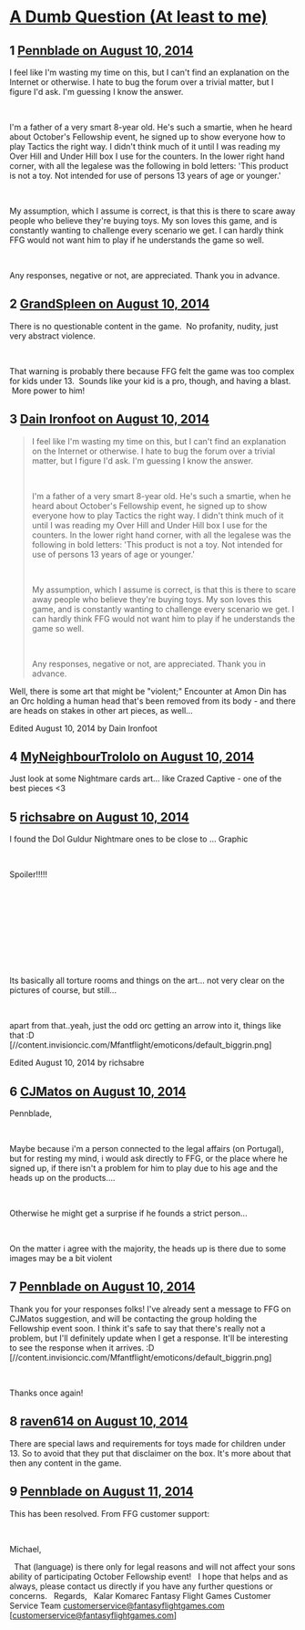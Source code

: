 # [A Dumb Question (At least to me)](https://community.fantasyflightgames.com/topic/112922-a-dumb-question-at-least-to-me/)

## 1 [Pennblade on August 10, 2014](https://community.fantasyflightgames.com/topic/112922-a-dumb-question-at-least-to-me/?do=findComment&comment=1191571)

I feel like I'm wasting my time on this, but I can't find an explanation on the Internet or otherwise. I hate to bug the forum over a trivial matter, but I figure I'd ask. I'm guessing I know the answer.

 

I'm a father of a very smart 8-year old. He's such a smartie, when he heard about October's Fellowship event, he signed up to show everyone how to play Tactics the right way. I didn't think much of it until I was reading my Over Hill and Under Hill box I use for the counters. In the lower right hand corner, with all the legalese was the following in bold letters: 'This product is not a toy. Not intended for use of persons 13 years of age or younger.'

 

My assumption, which I assume is correct, is that this is there to scare away people who believe they're buying toys. My son loves this game, and is constantly wanting to challenge every scenario we get. I can hardly think FFG would not want him to play if he understands the game so well.

 

Any responses, negative or not, are appreciated. Thank you in advance.

## 2 [GrandSpleen on August 10, 2014](https://community.fantasyflightgames.com/topic/112922-a-dumb-question-at-least-to-me/?do=findComment&comment=1191583)

There is no questionable content in the game.  No profanity, nudity, just very abstract violence.

 

That warning is probably there because FFG felt the game was too complex for kids under 13.  Sounds like your kid is a pro, though, and having a blast.  More power to him!

## 3 [Dain Ironfoot on August 10, 2014](https://community.fantasyflightgames.com/topic/112922-a-dumb-question-at-least-to-me/?do=findComment&comment=1191703)

> I feel like I'm wasting my time on this, but I can't find an explanation on the Internet or otherwise. I hate to bug the forum over a trivial matter, but I figure I'd ask. I'm guessing I know the answer.
> 
>  
> 
> I'm a father of a very smart 8-year old. He's such a smartie, when he heard about October's Fellowship event, he signed up to show everyone how to play Tactics the right way. I didn't think much of it until I was reading my Over Hill and Under Hill box I use for the counters. In the lower right hand corner, with all the legalese was the following in bold letters: 'This product is not a toy. Not intended for use of persons 13 years of age or younger.'
> 
>  
> 
> My assumption, which I assume is correct, is that this is there to scare away people who believe they're buying toys. My son loves this game, and is constantly wanting to challenge every scenario we get. I can hardly think FFG would not want him to play if he understands the game so well.
> 
>  
> 
> Any responses, negative or not, are appreciated. Thank you in advance.

Well, there is some art that might be "violent;" Encounter at Amon Din has an Orc holding a human head that's been removed from its body - and there are heads on stakes in other art pieces, as well...

Edited August 10, 2014 by Dain Ironfoot

## 4 [MyNeighbourTrololo on August 10, 2014](https://community.fantasyflightgames.com/topic/112922-a-dumb-question-at-least-to-me/?do=findComment&comment=1191801)

Just look at some Nightmare cards art... like Crazed Captive - one of the best pieces <3

## 5 [richsabre on August 10, 2014](https://community.fantasyflightgames.com/topic/112922-a-dumb-question-at-least-to-me/?do=findComment&comment=1191864)

I found the Dol Guldur Nightmare ones to be close to ... Graphic

 

Spoiler!!!!!
 

 

 

 

 

 

Its basically all torture rooms and things on the art... not very clear on the pictures of course, but still...

 

apart from that..yeah, just the odd orc getting an arrow into it, things like that :D [//content.invisioncic.com/Mfantflight/emoticons/default_biggrin.png]

Edited August 10, 2014 by richsabre

## 6 [CJMatos on August 10, 2014](https://community.fantasyflightgames.com/topic/112922-a-dumb-question-at-least-to-me/?do=findComment&comment=1191884)

Pennblade,

 

Maybe because i'm a person connected to the legal affairs (on Portugal), but for resting my mind, i would ask directly to FFG, or the place where he signed up, if there isn't a problem for him to play due to his age and the heads up on the products....

 

Otherwise he might get a surprise if he founds a strict person...

 

On the matter i agree with the majority, the heads up is there due to some images may be a bit violent

## 7 [Pennblade on August 10, 2014](https://community.fantasyflightgames.com/topic/112922-a-dumb-question-at-least-to-me/?do=findComment&comment=1191921)

Thank you for your responses folks! I've already sent a message to FFG on CJMatos suggestion, and will be contacting the group holding the Fellowship event soon. I think it's safe to say that there's really not a problem, but I'll definitely update when I get a response. It'll be interesting to see the response when it arrives. :D [//content.invisioncic.com/Mfantflight/emoticons/default_biggrin.png]

 

Thanks once again!

## 8 [raven614 on August 10, 2014](https://community.fantasyflightgames.com/topic/112922-a-dumb-question-at-least-to-me/?do=findComment&comment=1191937)

There are special laws and requirements for toys made for children under 13. So to avoid that they put that disclaimer on the box. It's more about that then any content in the game.

## 9 [Pennblade on August 11, 2014](https://community.fantasyflightgames.com/topic/112922-a-dumb-question-at-least-to-me/?do=findComment&comment=1193823)

This has been resolved. From FFG customer support:

 

Michael,

 
That (language) is there only for legal reasons and will not affect your sons ability of participating October Fellowship event!
 
I hope that helps and as always, please contact us directly if you have any further questions or concerns.
 
Regards,
 
Kalar Komarec
Fantasy Flight Games Customer Service Team
customerservice@fantasyflightgames.com [customerservice@fantasyflightgames.com]

